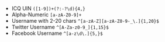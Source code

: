 * ICQ UIN `([1-9])+(?:-?\d){4,}`
* Alpha-Numeric `[a-zA-Z0-9]+`
* Username with 2-20 chars `^[a-zA-Z][a-zA-Z0-9-_\.]{1,20}$`
* Twitter Username `^[A-Za-z0-9_]{1,15}$`
* Facebook Username `^[a-z\d\.]{5,}$`
